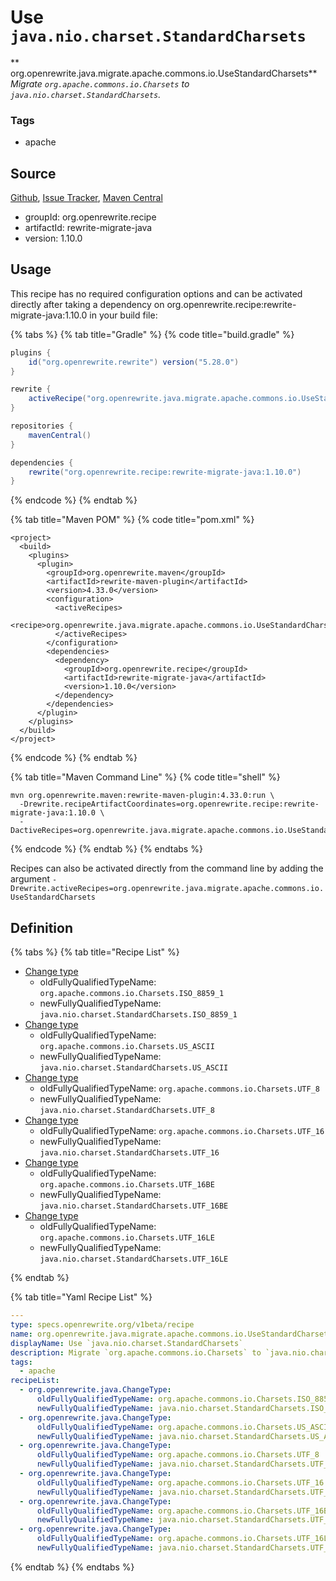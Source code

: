 # Use `java.nio.charset.StandardCharsets`

** org.openrewrite.java.migrate.apache.commons.io.UseStandardCharsets**
_Migrate `org.apache.commons.io.Charsets` to `java.nio.charset.StandardCharsets`._

### Tags

* apache

## Source

[Github](https://github.com/openrewrite/rewrite-migrate-java), [Issue Tracker](https://github.com/openrewrite/rewrite-migrate-java/issues), [Maven Central](https://search.maven.org/artifact/org.openrewrite.recipe/rewrite-migrate-java/1.10.0/jar)

* groupId: org.openrewrite.recipe
* artifactId: rewrite-migrate-java
* version: 1.10.0


## Usage

This recipe has no required configuration options and can be activated directly after taking a dependency on org.openrewrite.recipe:rewrite-migrate-java:1.10.0 in your build file:

{% tabs %}
{% tab title="Gradle" %}
{% code title="build.gradle" %}
```groovy
plugins {
    id("org.openrewrite.rewrite") version("5.28.0")
}

rewrite {
    activeRecipe("org.openrewrite.java.migrate.apache.commons.io.UseStandardCharsets")
}

repositories {
    mavenCentral()
}

dependencies {
    rewrite("org.openrewrite.recipe:rewrite-migrate-java:1.10.0")
}
```
{% endcode %}
{% endtab %}

{% tab title="Maven POM" %}
{% code title="pom.xml" %}
```markup
<project>
  <build>
    <plugins>
      <plugin>
        <groupId>org.openrewrite.maven</groupId>
        <artifactId>rewrite-maven-plugin</artifactId>
        <version>4.33.0</version>
        <configuration>
          <activeRecipes>
            <recipe>org.openrewrite.java.migrate.apache.commons.io.UseStandardCharsets</recipe>
          </activeRecipes>
        </configuration>
        <dependencies>
          <dependency>
            <groupId>org.openrewrite.recipe</groupId>
            <artifactId>rewrite-migrate-java</artifactId>
            <version>1.10.0</version>
          </dependency>
        </dependencies>
      </plugin>
    </plugins>
  </build>
</project>
```
{% endcode %}
{% endtab %}

{% tab title="Maven Command Line" %}
{% code title="shell" %}
```shell
mvn org.openrewrite.maven:rewrite-maven-plugin:4.33.0:run \
  -Drewrite.recipeArtifactCoordinates=org.openrewrite.recipe:rewrite-migrate-java:1.10.0 \
  -DactiveRecipes=org.openrewrite.java.migrate.apache.commons.io.UseStandardCharsets
```
{% endcode %}
{% endtab %}
{% endtabs %}

Recipes can also be activated directly from the command line by adding the argument `-Drewrite.activeRecipes=org.openrewrite.java.migrate.apache.commons.io.UseStandardCharsets`

## Definition

{% tabs %}
{% tab title="Recipe List" %}
* [Change type](../../../../../java/changetype.md)
  * oldFullyQualifiedTypeName: `org.apache.commons.io.Charsets.ISO_8859_1`
  * newFullyQualifiedTypeName: `java.nio.charset.StandardCharsets.ISO_8859_1`
* [Change type](../../../../../java/changetype.md)
  * oldFullyQualifiedTypeName: `org.apache.commons.io.Charsets.US_ASCII`
  * newFullyQualifiedTypeName: `java.nio.charset.StandardCharsets.US_ASCII`
* [Change type](../../../../../java/changetype.md)
  * oldFullyQualifiedTypeName: `org.apache.commons.io.Charsets.UTF_8`
  * newFullyQualifiedTypeName: `java.nio.charset.StandardCharsets.UTF_8`
* [Change type](../../../../../java/changetype.md)
  * oldFullyQualifiedTypeName: `org.apache.commons.io.Charsets.UTF_16`
  * newFullyQualifiedTypeName: `java.nio.charset.StandardCharsets.UTF_16`
* [Change type](../../../../../java/changetype.md)
  * oldFullyQualifiedTypeName: `org.apache.commons.io.Charsets.UTF_16BE`
  * newFullyQualifiedTypeName: `java.nio.charset.StandardCharsets.UTF_16BE`
* [Change type](../../../../../java/changetype.md)
  * oldFullyQualifiedTypeName: `org.apache.commons.io.Charsets.UTF_16LE`
  * newFullyQualifiedTypeName: `java.nio.charset.StandardCharsets.UTF_16LE`

{% endtab %}

{% tab title="Yaml Recipe List" %}
```yaml
---
type: specs.openrewrite.org/v1beta/recipe
name: org.openrewrite.java.migrate.apache.commons.io.UseStandardCharsets
displayName: Use `java.nio.charset.StandardCharsets`
description: Migrate `org.apache.commons.io.Charsets` to `java.nio.charset.StandardCharsets`.
tags:
  - apache
recipeList:
  - org.openrewrite.java.ChangeType:
      oldFullyQualifiedTypeName: org.apache.commons.io.Charsets.ISO_8859_1
      newFullyQualifiedTypeName: java.nio.charset.StandardCharsets.ISO_8859_1
  - org.openrewrite.java.ChangeType:
      oldFullyQualifiedTypeName: org.apache.commons.io.Charsets.US_ASCII
      newFullyQualifiedTypeName: java.nio.charset.StandardCharsets.US_ASCII
  - org.openrewrite.java.ChangeType:
      oldFullyQualifiedTypeName: org.apache.commons.io.Charsets.UTF_8
      newFullyQualifiedTypeName: java.nio.charset.StandardCharsets.UTF_8
  - org.openrewrite.java.ChangeType:
      oldFullyQualifiedTypeName: org.apache.commons.io.Charsets.UTF_16
      newFullyQualifiedTypeName: java.nio.charset.StandardCharsets.UTF_16
  - org.openrewrite.java.ChangeType:
      oldFullyQualifiedTypeName: org.apache.commons.io.Charsets.UTF_16BE
      newFullyQualifiedTypeName: java.nio.charset.StandardCharsets.UTF_16BE
  - org.openrewrite.java.ChangeType:
      oldFullyQualifiedTypeName: org.apache.commons.io.Charsets.UTF_16LE
      newFullyQualifiedTypeName: java.nio.charset.StandardCharsets.UTF_16LE

```
{% endtab %}
{% endtabs %}
